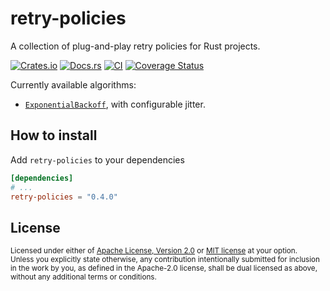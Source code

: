# retry-policies

A collection of plug-and-play retry policies for Rust projects.

[![Crates.io](https://img.shields.io/crates/v/retry-policies.svg)](https://crates.io/crates/retry-policies)
[![Docs.rs](https://docs.rs/retry-policies/badge.svg)](https://docs.rs/retry-policies)
[![CI](https://github.com/TrueLayer/retry-policies/workflows/CI/badge.svg)](https://github.com/TrueLayer/retry-policies/actions)
[![Coverage Status](https://coveralls.io/repos/github/TrueLayer/rust-retry-policies/badge.svg?branch=main&t=d56f4Y)](https://coveralls.io/github/TrueLayer/rust-retry-policies?branch=main)

Currently available algorithms:

- [`ExponentialBackoff`](https://docs.rs/retry-policies/latest/retry_policies/policies/struct.ExponentialBackoff.html),
  with configurable jitter.

## How to install

Add `retry-policies` to your dependencies

```toml
[dependencies]
# ...
retry-policies = "0.4.0"
```

## License

<!-- markdownlint-disable MD033 -->

<sup>
Licensed under either of <a href="LICENSE-APACHE">Apache License, Version
2.0</a> or <a href="LICENSE-MIT">MIT license</a> at your option.
</sup>

<br>

<sub>
Unless you explicitly state otherwise, any contribution intentionally submitted
for inclusion in the work by you, as defined in the Apache-2.0 license, shall be
dual licensed as above, without any additional terms or conditions.
</sub>
